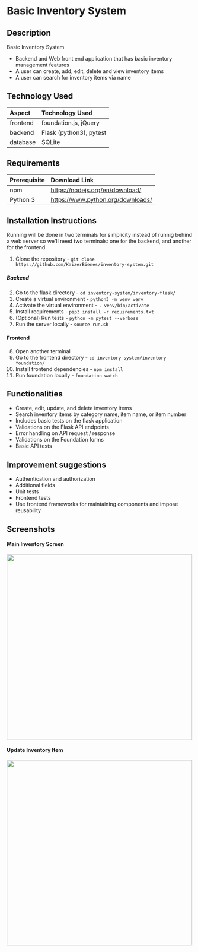 # Basic Inventory System

## Description

Basic Inventory System
- Backend and Web front end application that has basic inventory management features
- A user can create, add, edit, delete and view inventory items
- A user can search for inventory items via name

## Technology Used
|__Aspect__|__Technology Used__|
|:---------|:------------------|
|frontend|foundation.js, jQuery|
|backend|Flask (python3), pytest|
|database|SQLite|

## Requirements

|__Prerequisite__|__Download Link__|
|:---------------|:----------------|
|npm|https://nodejs.org/en/download/|
|Python 3|https://www.python.org/downloads/|

## Installation Instructions
Running will be done in two terminals for simplicity instead of runnig behind a web server so we'll need two terminals: one for the backend, and another for the frontend.


1. Clone the repository - `git clone https://github.com/KaizerBienes/inventory-system.git`

##### Backend
2. Go to the flask directory - `cd inventory-system/inventory-flask/`
3. Create a virtual environment - `python3 -m venv venv`
4. Activate the virtual environment - `. venv/bin/activate`
5. Install requirements - `pip3 install -r requirements.txt`
6. (Optional) Run tests - `python -m pytest --verbose`
7. Run the server locally - `source run.sh`

#### Frontend
8. Open another terminal
9. Go to the frontend directory - `cd inventory-system/inventory-foundation/`
10. Install frontend dependencies - `npm install`
11. Run foundation locally - `foundation watch`

## Functionalities
- Create, edit, update, and delete inventory items
- Search inventory items by category name, item name, or item number
- Includes basic tests on the flask application
- Validations on the Flask API endpoints
- Error handling on API request / response
- Validations on the Foundation forms
- Basic API tests

## Improvement suggestions
- Authentication and authorization
- Additional fields
- Unit tests
- Frontend tests
- Use frontend frameworks for maintaining components and impose reusability

## Screenshots
#### Main Inventory Screen
<img src="https://drive.google.com/uc?id=12oA8ffKe32sYoBajuJMwlgtoxCMJD7m9&sz=w500" style="width: 500px; max-width: 100%; height: auto" />

#### Update Inventory Item
<img src="https://drive.google.com/uc?id=1a-x_qTmx685t-q7oUhn0yfFLKV6FQx0s&sz=w500" style="width: 500px; max-width: 100%; height: auto" />
